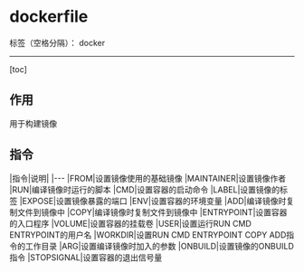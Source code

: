 ﻿# dockerfile

标签（空格分隔）： docker

---

[toc]

## 作用
用于构建镜像

## 指令

|指令|说明|
|---
|FROM|设置镜像使用的基础镜像
|MAINTAINER|设置镜像作者
|RUN|编译镜像时运行的脚本
|CMD|设置容器的启动命令
|LABEL|设置镜像的标签
|EXPOSE|设置镜像暴露的端口
|ENV|设置容器的环境变量
|ADD|编译镜像时复制文件到镜像中
|COPY|编译镜像时复制文件到镜像中
|ENTRYPOINT|设置容器的入口程序
|VOLUME|设置容器的挂载卷
|USER|设置运行RUN CMD ENTRYPOINT的用户名
|WORKDIR|设置RUN CMD ENTRYPOINT COPY ADD指令的工作目录
|ARG|设置编译镜像时加入的参数
|ONBUILD|设置镜像的ONBUILD指令
|STOPSIGNAL|设置容器的退出信号量






